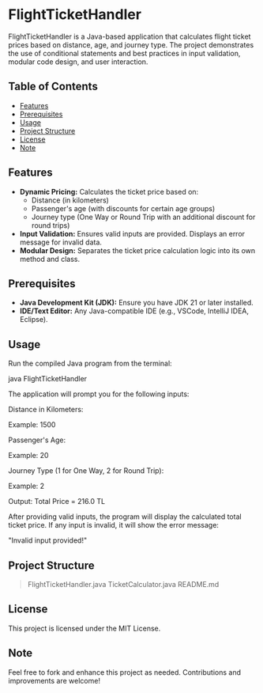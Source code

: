 # FlightTicketHandler

FlightTicketHandler is a Java-based application that calculates flight ticket prices based on distance, age, and journey type. The project demonstrates the use of conditional statements and best practices in input validation, modular code design, and user interaction.

## Table of Contents

- [Features](#features)
- [Prerequisites](#prerequisites)
- [Usage](#usage)
- [Project Structure](#project-structure)
- [License](#license)
- [Note](#note)

## Features

- **Dynamic Pricing:** Calculates the ticket price based on:
  - Distance (in kilometers)
  - Passenger's age (with discounts for certain age groups)
  - Journey type (One Way or Round Trip with an additional discount for round trips)
- **Input Validation:** Ensures valid inputs are provided. Displays an error message for invalid data.
- **Modular Design:** Separates the ticket price calculation logic into its own method and class.

## Prerequisites

- **Java Development Kit (JDK):** Ensure you have JDK 21 or later installed.
- **IDE/Text Editor:** Any Java-compatible IDE (e.g., VSCode, IntelliJ IDEA, Eclipse).

## Usage

Run the compiled Java program from the terminal:

java FlightTicketHandler

The application will prompt you for the following inputs:

Distance in Kilometers:

Example: 1500

Passenger's Age:

Example: 20

Journey Type (1 for One Way, 2 for Round Trip):

Example: 2

Output: Total Price = 216.0 TL

After providing valid inputs, the program will display the calculated total ticket price. If any input is invalid, it will show the error message:

"Invalid input provided!"

## Project Structure

> FlightTicketHandler.java
> TicketCalculator.java
> README.md

## License

This project is licensed under the MIT License.

## Note

Feel free to fork and enhance this project as needed. Contributions and improvements are welcome!